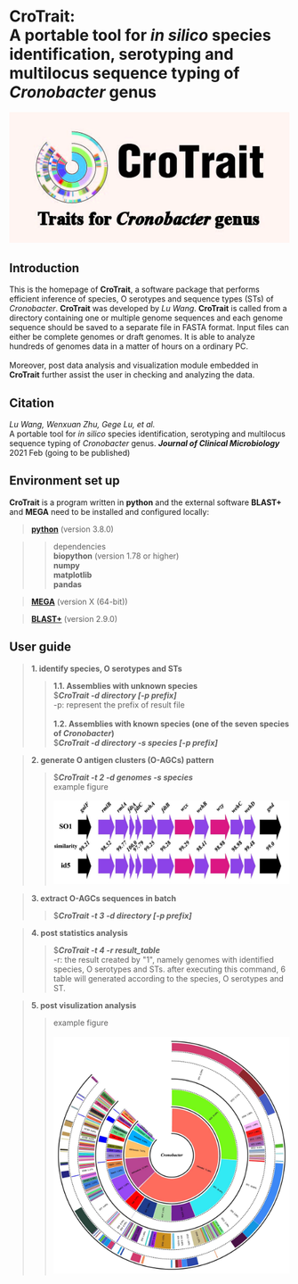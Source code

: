 # **CroTrait:**<br>A portable tool for *in silico* species identification, serotyping and multilocus sequence typing of *Cronobacter* genus
![icon](assist/icon.jpg)

## Introduction

This is the homepage of **CroTrait**, a software package that performs efficient inference of species, O serotypes and sequence types (STs) of *Cronobacter*. **CroTrait** was developed by *Lu Wang*. **CroTrait** is called from a directory containing one or multiple genome sequences and each genome sequence should be saved to a separate file in FASTA format. Input files can either be complete genomes or draft genomes. It is able to analyze hundreds of genomes data in a matter of hours on a ordinary PC. <br><br>
Moreover, post data analysis and visualization module embedded in **CroTrait** further assist the user in checking and analyzing the data.

## Citation
*Lu Wang, Wenxuan Zhu, Gege Lu, et al.* <br>
A portable tool for *in silico* species identification, serotyping and multilocus sequence typing of *Cronobacter* genus.
***Journal of Clinical Microbiology*** 2021 Feb (going to be published)

## Environment set up
**CroTrait** is a program written in **python** and the external software **BLAST+** and **MEGA** need to be installed and configured locally:<br>

>**[python](https://www.python.org/)** (version 3.8.0) <br>

>> dependencies <br>
>> **biopython** (version 1.78 or higher) <br>
>> **numpy** <br>
>> **matplotlib** <br>
>> **pandas** <br>

>**[MEGA](https://www.megasoftware.net/)** (version X (64-bit))<br>

>**[BLAST+](https://blast.ncbi.nlm.nih.gov/)** (version 2.9.0)<br>

## User guide
>**1. identify species, O serotypes and STs**<br>
>>**1.1. Assemblies with unknown species**<br>
>>$***CroTrait -d directory [-p prefix]*** <br>
>>-p: represent the prefix of result file <br><br>
>>**1.2. Assemblies with known species (one of the seven species of *Cronobacter*)**<br>
>>$***CroTrait -d directory -s species [-p prefix]*** <br>

>**2. generate O antigen clusters (O-AGCs) pattern**<br>
>>$***CroTrait -t 2 -d genomes -s species***<br>
>>  example figure<br><br>
![icon](assist/icon1.jpg)

>**3. extract O-AGCs sequences in batch**<br>
>>$***CroTrait -t 3 -d directory [-p prefix]*** <br>

>**4. post statistics analysis**<br>
>>$***CroTrait -t 4 -r result_table*** <br>
>> -r: the result created by "1", namely genomes with identified species, O serotypes and STs.
>> after executing this command, 6 table will generated according to the species, O serotypes and ST.

>**5. post visulization analysis**<br>
>>  example figure<br><br>
![icon](assist/icon2.jpg)







